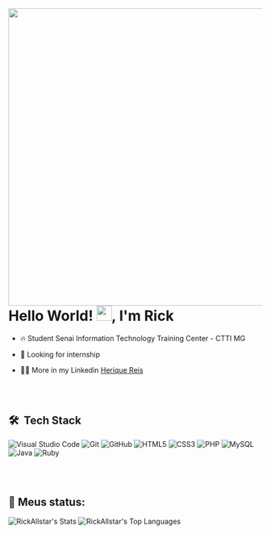 <img align="right" height="590em" src="https://raw.githubusercontent.com/gist/RickAllstar/3f23ef3f31e1d52c296bd36fdab5b070/raw/ebc65e1667ccdbe5526fe4a26d63f25777b4b8d3/githubcard.svg"/>
<h1 align="left">Hello World! <img src="https://raw.githubusercontent.com/kaueMarques/kaueMarques/master/hi.gif" height="30px">, I'm Rick</h1>


- 🔥 Student Senai Information Technology Training Center - CTTI MG 

- 🔭 Looking for internship

- 👨‍💻 More in my Linkedin [Herique Reis](https://www.linkedin.com/in/henrique-quirino-350736247/)

<br><br>
          
## 🛠 &nbsp;Tech Stack

![Visual Studio Code](https://img.shields.io/badge/Visual%20Studio%20Code-0078d7.svg?style=for-the-badge&logo=visual-studio-code&logoColor=white)
![Git](https://img.shields.io/badge/git-%23F05033.svg?style=for-the-badge&logo=git&logoColor=white)
![GitHub](https://img.shields.io/badge/github-%23121011.svg?style=for-the-badge&logo=github&logoColor=white)
![HTML5](https://img.shields.io/badge/html5-%23E34F26.svg?style=for-the-badge&logo=html5&logoColor=white)
![CSS3](https://img.shields.io/badge/css3-%231572B6.svg?style=for-the-badge&logo=css3&logoColor=white)
![PHP](https://img.shields.io/badge/PHP-777BB4?style=for-the-badge&logo=php&logoColor=white)
![MySQL](https://img.shields.io/badge/MySQL-00000F?style=for-the-badge&logo=mysql&logoColor=white)
![Java](https://img.shields.io/badge/Java-ED8B00?style=for-the-badge&logo=openjdk&logoColor=white)
![Ruby](https://img.shields.io/badge/ruby-%23CC342D.svg?style=for-the-badge&logo=ruby&logoColor=white)

<br><br>

<h2 align="left">
 🔎 Meus status:
</h2>

![RickAllstar's Stats](https://github-readme-stats.vercel.app/api?username=RickAllstar&theme=vue-dark&show_icons=true&hide_border=false&count_private=true)
![RickAllstar's Top Languages](https://github-readme-stats.vercel.app/api/top-langs/?username=RickAllstar&theme=vue-dark&show_icons=true&hide_border=false&layout=compact)
